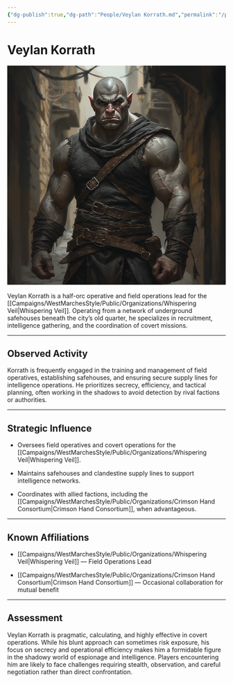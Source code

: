 ```yaml
---
{"dg-publish":true,"dg-path":"People/Veylan Korrath.md","permalink":"/people/veylan-korrath/","tags":["NPC","WhisperingVeil"],"dgShowFileTree":true}
---
```


# **Veylan Korrath**

![Veylan_Korrath.jpg](/img/user/_assets/WestMarchesStyle/NPC%20Portraits/Veylan_Korrath.jpg)

Veylan Korrath is a half-orc operative and field operations lead for the [[Campaigns/WestMarchesStyle/Public/Organizations/Whispering Veil\|Whispering Veil]]. Operating from a network of underground safehouses beneath the city’s old quarter, he specializes in recruitment, intelligence gathering, and the coordination of covert missions.

---

## Observed Activity

Korrath is frequently engaged in the training and management of field operatives, establishing safehouses, and ensuring secure supply lines for intelligence operations. He prioritizes secrecy, efficiency, and tactical planning, often working in the shadows to avoid detection by rival factions or authorities.

---

## Strategic Influence

- Oversees field operatives and covert operations for the [[Campaigns/WestMarchesStyle/Public/Organizations/Whispering Veil\|Whispering Veil]].
    
- Maintains safehouses and clandestine supply lines to support intelligence networks.
    
- Coordinates with allied factions, including the [[Campaigns/WestMarchesStyle/Public/Organizations/Crimson Hand Consortium\|Crimson Hand Consortium]], when advantageous.
    

---

## Known Affiliations

- [[Campaigns/WestMarchesStyle/Public/Organizations/Whispering Veil\|Whispering Veil]] — Field Operations Lead
    
- [[Campaigns/WestMarchesStyle/Public/Organizations/Crimson Hand Consortium\|Crimson Hand Consortium]] — Occasional collaboration for mutual benefit
    

---

## Assessment

Veylan Korrath is pragmatic, calculating, and highly effective in covert operations. While his blunt approach can sometimes risk exposure, his focus on secrecy and operational efficiency makes him a formidable figure in the shadowy world of espionage and intelligence. Players encountering him are likely to face challenges requiring stealth, observation, and careful negotiation rather than direct confrontation.